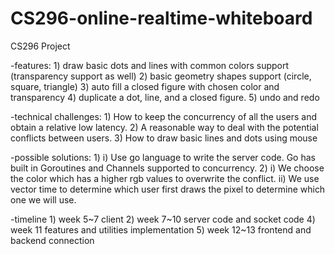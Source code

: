 # CS296-online-realtime-whiteboard
CS296 Project

-features:
	1) draw basic dots and lines with common colors support (transparency support as well)
	2) basic geometry shapes support (circle, square, triangle)
	3) auto fill a closed figure with chosen color and transparency
	4) duplicate a dot, line, and a closed figure.
	5) undo and redo



-technical challenges:
	1) How to keep the concurrency of all the users and obtain a relative low latency.
2) A reasonable way to deal with the potential conflicts between users.
3) How to draw basic lines and dots using mouse

-possible solutions:
	1)  i) Use go language to write the server code. Go has built in Goroutines and Channels supported to concurrency.
	2) i) We choose the color which has a higher rgb values to overwrite the conflict.
 	     ii) We use vector time to determine which user first draws the pixel to determine which one we will use.


-timeline
	1)  week 5~7 client
	2)  week 7~10 server code and socket code
	4)  week 11 features and utilities implementation
	5)  week 12~13 frontend and backend connection


<!-- for branch test purpose -->
